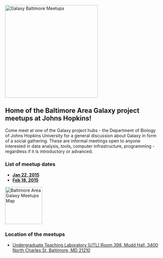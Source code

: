 <div class='center'><img src="/src/Events/Meetups/Baltimore/GalaxyBaltimoreMeetupLogo400.png" alt="Galaxy Baltimore Meetups" width="300" /></div>

## Home of the Baltimore Area Galaxy project meetups at Johns Hopkins!

Come meet at one of the Galaxy project hubs - the Department of Biology of Johns Hopkins University for a general discussion about Galaxy in form of a social gathering. These are informal meetings open to anyone interested in data analysis, tools, computer infrastructure, programming - regardless if it is introductory or advanced.

### List of meetup dates

* **[Jan 22, 2015](/src/Events/Meetups/Baltimore/2015-01-22/index.md)**
* **[Feb 18, 2015](/src/Events/Meetups/Baltimore/2015-02-18/index.md)**

<div class='right'><a href='http://bit.ly/1xSyrt7'><img src="/src/Events/Meetups/Baltimore/BaltimoreAreaMeetupMapThumb.png" alt="Baltimore Area Galaxy Meetups Map" width="120" /></a></div>

### Location of the meetups

* [Undergraduate Teaching Laboratory (UTL) Room 398, Mudd Hall, 3400 North Charles St, Baltimore, MD 21210](http://bit.ly/1xSyrt7)

